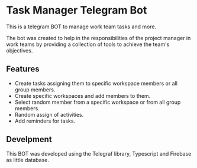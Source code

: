 # Task Manager Telegram Bot
This is a telegram BOT to manage work team tasks and more.

The bot was created to help in the responsibilities of the project manager in work teams by
providing a collection of tools to achieve the team's objectives.

## Features
- Create tasks assigning them to specific workspace members or all group members.
- Create specific workspaces and add members to them.
- Select random member from a specific workspace or from all group members.
- Random assign of activities.
- Add reminders for tasks.

## Develpment
This BOT was developed using the Telegraf library, Typescript and Firebase as little database.
